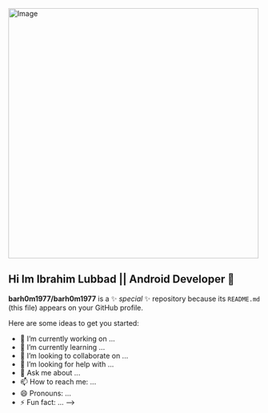 <img src="https://github.com/user-attachments/assets/ad1c2ed2-a854-426e-9d81-998b2f3e35a9" width="500" height="500" alt="Image" />

## Hi Im Ibrahim Lubbad || Android Developer 👋




**barh0m1977/barh0m1977** is a ✨ _special_ ✨ repository because its `README.md` (this file) appears on your GitHub profile.

Here are some ideas to get you started:

- 🔭 I’m currently working on ...
- 🌱 I’m currently learning ...
- 👯 I’m looking to collaborate on ...
- 🤔 I’m looking for help with ...
- 💬 Ask me about ...
- 📫 How to reach me: ...
- 😄 Pronouns: ...
- ⚡ Fun fact: ...
-->
